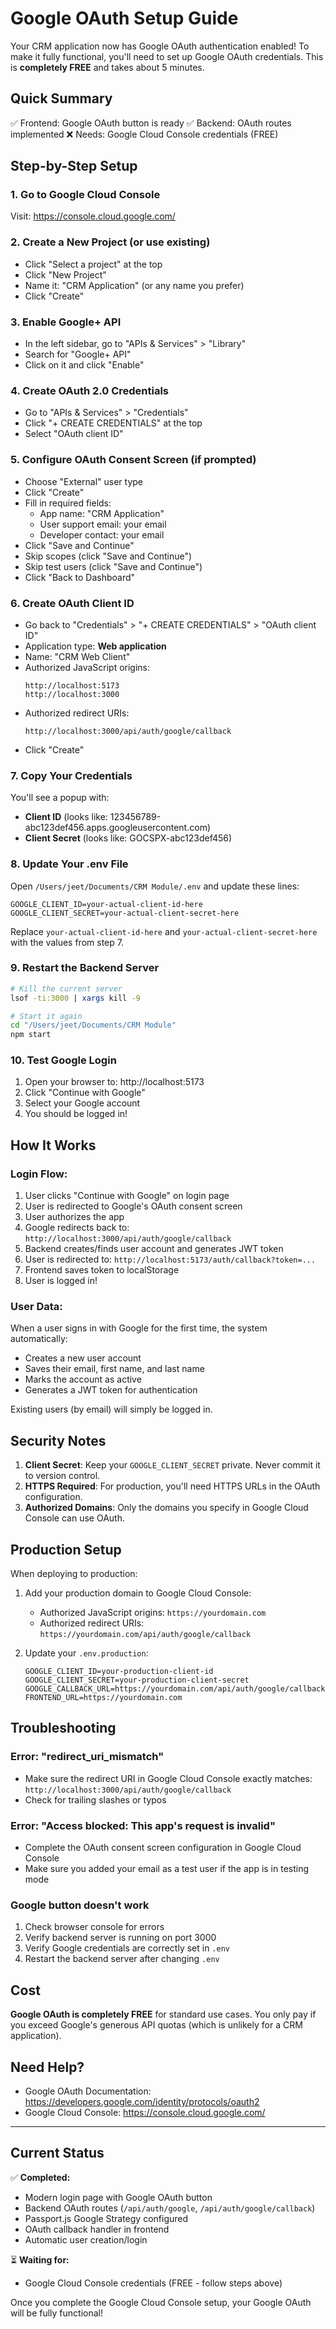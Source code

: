 # Google OAuth Setup Guide

Your CRM application now has Google OAuth authentication enabled! To make it fully functional, you'll need to set up Google OAuth credentials. This is **completely FREE** and takes about 5 minutes.

## Quick Summary
✅ Frontend: Google OAuth button is ready
✅ Backend: OAuth routes implemented
❌ Needs: Google Cloud Console credentials (FREE)

## Step-by-Step Setup

### 1. Go to Google Cloud Console
Visit: https://console.cloud.google.com/

### 2. Create a New Project (or use existing)
- Click "Select a project" at the top
- Click "New Project"
- Name it: "CRM Application" (or any name you prefer)
- Click "Create"

### 3. Enable Google+ API
- In the left sidebar, go to "APIs & Services" > "Library"
- Search for "Google+ API"
- Click on it and click "Enable"

### 4. Create OAuth 2.0 Credentials
- Go to "APIs & Services" > "Credentials"
- Click "+ CREATE CREDENTIALS" at the top
- Select "OAuth client ID"

### 5. Configure OAuth Consent Screen (if prompted)
- Choose "External" user type
- Click "Create"
- Fill in required fields:
  - App name: "CRM Application"
  - User support email: your email
  - Developer contact: your email
- Click "Save and Continue"
- Skip scopes (click "Save and Continue")
- Skip test users (click "Save and Continue")
- Click "Back to Dashboard"

### 6. Create OAuth Client ID
- Go back to "Credentials" > "+ CREATE CREDENTIALS" > "OAuth client ID"
- Application type: **Web application**
- Name: "CRM Web Client"
- Authorized JavaScript origins:
  ```
  http://localhost:5173
  http://localhost:3000
  ```
- Authorized redirect URIs:
  ```
  http://localhost:3000/api/auth/google/callback
  ```
- Click "Create"

### 7. Copy Your Credentials
You'll see a popup with:
- **Client ID** (looks like: 123456789-abc123def456.apps.googleusercontent.com)
- **Client Secret** (looks like: GOCSPX-abc123def456)

### 8. Update Your .env File
Open `/Users/jeet/Documents/CRM Module/.env` and update these lines:

```env
GOOGLE_CLIENT_ID=your-actual-client-id-here
GOOGLE_CLIENT_SECRET=your-actual-client-secret-here
```

Replace `your-actual-client-id-here` and `your-actual-client-secret-here` with the values from step 7.

### 9. Restart the Backend Server
```bash
# Kill the current server
lsof -ti:3000 | xargs kill -9

# Start it again
cd "/Users/jeet/Documents/CRM Module"
npm start
```

### 10. Test Google Login
1. Open your browser to: http://localhost:5173
2. Click "Continue with Google"
3. Select your Google account
4. You should be logged in!

## How It Works

### Login Flow:
1. User clicks "Continue with Google" on login page
2. User is redirected to Google's OAuth consent screen
3. User authorizes the app
4. Google redirects back to: `http://localhost:3000/api/auth/google/callback`
5. Backend creates/finds user account and generates JWT token
6. User is redirected to: `http://localhost:5173/auth/callback?token=...`
7. Frontend saves token to localStorage
8. User is logged in!

### User Data:
When a user signs in with Google for the first time, the system automatically:
- Creates a new user account
- Saves their email, first name, and last name
- Marks the account as active
- Generates a JWT token for authentication

Existing users (by email) will simply be logged in.

## Security Notes

1. **Client Secret**: Keep your `GOOGLE_CLIENT_SECRET` private. Never commit it to version control.
2. **HTTPS Required**: For production, you'll need HTTPS URLs in the OAuth configuration.
3. **Authorized Domains**: Only the domains you specify in Google Cloud Console can use OAuth.

## Production Setup

When deploying to production:

1. Add your production domain to Google Cloud Console:
   - Authorized JavaScript origins: `https://yourdomain.com`
   - Authorized redirect URIs: `https://yourdomain.com/api/auth/google/callback`

2. Update your `.env.production`:
   ```env
   GOOGLE_CLIENT_ID=your-production-client-id
   GOOGLE_CLIENT_SECRET=your-production-client-secret
   GOOGLE_CALLBACK_URL=https://yourdomain.com/api/auth/google/callback
   FRONTEND_URL=https://yourdomain.com
   ```

## Troubleshooting

### Error: "redirect_uri_mismatch"
- Make sure the redirect URI in Google Cloud Console exactly matches: `http://localhost:3000/api/auth/google/callback`
- Check for trailing slashes or typos

### Error: "Access blocked: This app's request is invalid"
- Complete the OAuth consent screen configuration in Google Cloud Console
- Make sure you added your email as a test user if the app is in testing mode

### Google button doesn't work
1. Check browser console for errors
2. Verify backend server is running on port 3000
3. Verify Google credentials are correctly set in `.env`
4. Restart the backend server after changing `.env`

## Cost
**Google OAuth is completely FREE** for standard use cases. You only pay if you exceed Google's generous API quotas (which is unlikely for a CRM application).

## Need Help?
- Google OAuth Documentation: https://developers.google.com/identity/protocols/oauth2
- Google Cloud Console: https://console.cloud.google.com/

---

## Current Status

✅ **Completed:**
- Modern login page with Google OAuth button
- Backend OAuth routes (`/api/auth/google`, `/api/auth/google/callback`)
- Passport.js Google Strategy configured
- OAuth callback handler in frontend
- Automatic user creation/login

⏳ **Waiting for:**
- Google Cloud Console credentials (FREE - follow steps above)

Once you complete the Google Cloud Console setup, your Google OAuth will be fully functional!
